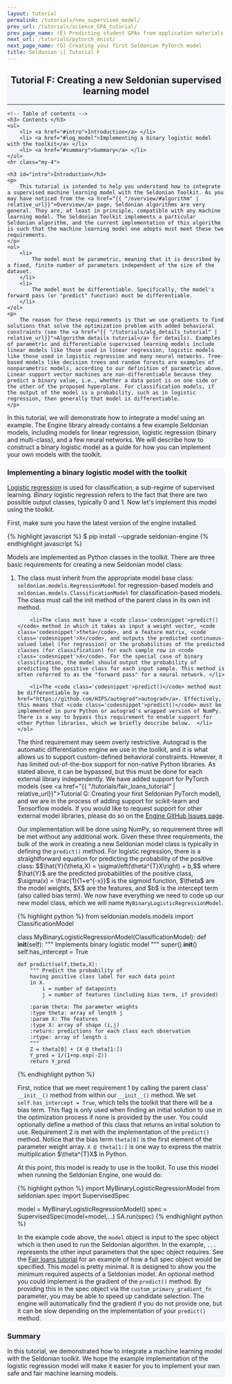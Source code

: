 ```yaml
---
layout: tutorial
permalink: /tutorials/new_supervised_model/
prev_url: /tutorials/science_GPA_tutorial/
prev_page_name: (E) Predicting student GPAs from application materials with fairness guarantees
next_url: /tutorials/pytorch_mnist/
next_page_name: (G) Creating your first Seldonian PyTorch model
title: Seldonian \| Tutorial F
---
```


<!-- Main Container -->
<div class="container p-3 my-2 border" style="background-color: #f3f4fc;">
    <h2 align="center" class="mb-3">Tutorial F: Creating a new Seldonian supervised learning model </h2>
    <hr class="my-4">

    <!-- Table of contents -->
    <h3> Contents </h3>
    <ul>
        <li> <a href="#intro">Introduction</a> </li>
        <li> <a href="#log_model">Implementing a binary logistic model with the toolkit</a> </li>
        <li> <a href="#summary">Summary</a> </li>
    </ul>
    <hr class="my-4">

    <h3 id="intro">Introduction</h3>
    <p>
        This tutorial is intended to help you understand how to integrate a supervised machine learning model with the Seldonian Toolkit. As you may have noticed from the <a href="{{ "/overview/#algorithm" | relative_url}}">Overview</a> page, Seldonian algorithms are very general. They are, at least in principle, compatible with any machine learning model. The Seldonian Toolkit implements a particular Seldonian algorithm, and the current implementation of this algorithm is such that the machine learning model one adopts must meet these two requirements.
    </p>
    <ol>
        <li>
            The model must be parametric, meaning that it is described by a fixed, finite number of parameters independent of the size of the dataset. 
        </li>
        <li>
            The model must be differentiable. Specifically, the model's forward pass (or "predict" function) must be differentiable.
        </li>
    </ol>
    <p> 
        The reason for these requirements is that we use gradients to find solutions that solve the optimization problem with added behavioral constraints (see the <a href="{{ "/tutorials/alg_details_tutorial" | relative_url}}">Algorithm details tutorial</a> for details). Examples of parametric and differentiable supervised learning models include linear models like those used in linear regression, logistic models like those used in logistic regression and many neural networks. Tree-based models like decision trees and random forests are examples of nonparametric models, according to our definition of parametric above. Linear support vector machines are non-differentiable because they predict a binary value, i.e., whether a data point is on one side or the other of the proposed hyperplane. For classification models, if the output of the model is a probability, such as in logistic regression, then generally that model is differentiable. 
    </p>
   
   <p>
       In this tutorial, we will demonstrate how to integrate a model using an example. The Engine library already contains a few example Seldonian models, including models for linear regression, logistic regression (binary and multi-class), and a few neural networks. We will describe how to construct a binary logistic model as a guide for how you can implement your own models with the toolkit.
   </p>
</div>

<div class="container p-3 my-2 border" style="background-color: #f3f4fc;">
<h3 id="log_model"> Implementing a binary logistic model with the toolkit </h3>

<p>
    <a href="https://en.wikipedia.org/wiki/Logistic_regression#Model">Logistic regression</a> is used for classification, a sub-regime of supervised learning. <i>Binary</i> logistic regression refers to the fact that there are two possible output classes, typically 0 and 1. Now let's implement this model using the toolkit.
</p>   
<p>
First, make sure you have the latest version of the engine installed. </p>    
{% highlight javascript %}
$ pip install --upgrade seldonian-engine
{% endhighlight javascript %}

<p>
    Models are implemented as Python classes in the toolkit. There are three basic requirements for creating a new Seldonian model class:
    <ol>
        <li>The class must inherit from the appropriate model base class: <code class='codesnippet'>seldonian.models.RegressionModel</code> for regression-based models and <code class='codesnippet'>seldonian.models.ClassificationModel</code> for classification-based models. The class must call the init method of the parent class in its own init method. </li>
        
        <li>The class must have a <code class='codesnippet'>predict()</code> method in which it takes as input a weight vector, <code class='codesnippet'>theta</code>, and a feature matrix, <code class='codesnippet'>X</code>, and outputs the predicted continuous-valued label (for regression) or the probabilities of the predicted classes (for classification) for each sample row in <code class='codesnippet'>X</code>. For the special case of binary classification, the model should output the probability of predicting the positive class for each input sample. This method is often referred to as the "forward pass" for a neural network. </li>

        <li>The <code class='codesnippet'>predict()</code> method must be differentiable by <a href="https://github.com/HIPS/autograd">autograd</a>. Effectively, this means that <code class='codesnippet'>predict()</code> must be implemented in pure Python or autograd's wrapped version of NumPy. There is a way to bypass this requirement to enable support for other Python libraries, which we briefly describe below.  </li>
    </ol> 
The third requirement may seem overly restrictive. Autograd is the automatic differentiation engine we use in the toolkit, and it is what allows us to support custom-defined behavioral constraints. However, it has limited out-of-the-box support for non-native Python libraries. As stated above, it can be bypassed, but this must be done for each external library independently. We have added support for PyTorch models (see <a href="{{ "/tutorials/fair_loans_tutorial" | relative_url}}">Tutorial G: Creating your first Seldonian PyTorch model</a>), and we are in the process of adding support for scikit-learn and Tensorflow models. If you would like to request support for other external model libraries, please do so on the <a href="https://github.com/seldonian-toolkit/Engine/issues">Engine GitHub Issues page</a>. 
</p>
<p>
    Our implementation will be done using NumPy, so requirement three will be met without any additional work. Given these three requirements, the bulk of the work in creating a new Seldonian model class is typically in defining the <code class='codesnippet'>predict()</code> method. For logistic regression, there is a straightforward equation for predicting the probability of the positive class: $$\hat{Y}(\theta,X) = \sigma\left(\theta^{T}X\right) + b,$$
    where $\hat{Y}$ are the predicted probabilities of the positive class, $\sigma(x) = \frac{1}{1+e^{-x}}$ is the sigmoid function, $\theta$ are the model weights, $X$ are the features, and $b$ is the intercept term (also called bias term). We now have everything we need to code up our new model class, which we will name <code class='codesnippet'>MyBinaryLogisticRegressionModel</code>.
</p>

{% highlight python %}
from seldonian.models.models import ClassificationModel

class MyBinaryLogisticRegressionModel(ClassificationModel):
    def __init__(self):
        """ Implements binary logistic model """
        super().__init__()
        self.has_intercept = True

    def predict(self,theta,X):
        """ Predict the probability of 
        having positive class label for each data point
        in X. 
            i = number of datapoints
            j = number of features (including bias term, if provided)

        :param theta: The parameter weights
        :type theta: array of length j 
        :param X: The features 
        :type X: array of shape (i,j)
        :return: predictions for each class each observation
        :rtype: array of length i
        """
        Z = theta[0] + (X @ theta[1:]) 
        Y_pred = 1/(1+np.exp(-Z))
        return Y_pred
{% endhighlight python %}
<p>
    First, notice that we meet requirement 1 by calling the parent class' <code class='codesnippet'>__init__()</code> method from within our <code class='codesnippet'>__init__()</code> method. We set <code class='codesnippet'>self.has_intercept = True</code>, which tells the toolkit that there will be a bias term. This flag is only used when finding an initial solution to use in the optimization process if none is provided by the user. You could optionally define a method of this class that returns an initial solution to use. Requirement 2 is met with the implementation of the <code class='codesnippet'>predict()</code> method. Notice that the bias term <code class='codesnippet'>theta[0]</code> is the first element of the parameter weight array. <code class='codesnippet'>X @ theta[1:]</code> is one way to express the matrix multiplication $\theta^{T}X$ in Python.
</p>

<p>
    At this point, this model is ready to use in the toolkit. To use this model when running the Seldonian Engine, one would do:
</p>
{% highlight python %}
import MyBinaryLogisticRegressionModel
from seldonian.spec import SupervisedSpec

model = MyBinaryLogisticRegressionModel()
spec = SupervisedSpec(model=model,...)
SA.run(spec)
{% endhighlight python %}
<p>
    In the example code above, the <code class='codesnippet'>model</code> object is input to the spec object which is then used to run the Seldonian algorithm. In the example, <code class='codesnippet'>...</code> represents the other input parameters that the spec object requires. See the <a href="{{ "/tutorials/fair_loans_tutorial" | relative_url}}">Fair loans tutorial</a> for an example of how a full spec object would be specified. This model is pretty minimal. It is designed to show you the minimum required aspects of a Seldonian model. An optional method you could implement is the gradient of the <code class='codesnippet'>predict()</code> method. By providing this in the spec object via the <code class='codesnippet'>custom_primary_gradient_fn</code> parameter, you may be able to speed up candidate selection. The engine will automatically find the gradient if you do not provide one, but it can be slow depending on the implementation of your <code class='codesnippet'>predict()</code> method.
</p>
</div>

<div class="container p-3 my-2 border" style="background-color: #f3f4fc;">    
<h3 id="summary">Summary</h3>
<p>In this tutorial, we demonstrated how to integrate a machine learning model with the Seldonian toolkit. We hope the example implementation of the logistic regression model will make it easier for you to implement your own safe and fair machine learning models.  </p>

</div> 